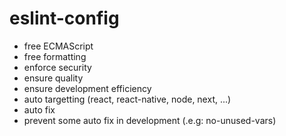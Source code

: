 # eslint-config

- free ECMAScript
- free formatting
- enforce security
- ensure quality
- ensure development efficiency
- auto targetting (react, react-native, node, next, ...)
- auto fix
- prevent some auto fix in development (.e.g: no-unused-vars)
